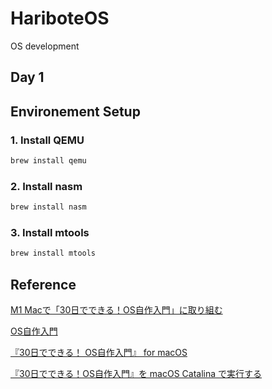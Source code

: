 # HariboteOS
OS development

## Day 1



## Environement Setup
### 1. Install QEMU
```bash
brew install qemu
```

### 2. Install nasm
```bash
brew install nasm
```

### 3. Install mtools
```bash
brew install mtools
```

## Reference
[M1 Macで「30日でできる！OS自作入門」に取り組む](https://zenn.dev/chorkaichan/scraps/28567f1358495b)


[OS自作入門](https://nomad.office-aship.info/category/os%e8%87%aa%e4%bd%9c%e5%85%a5%e9%96%80/)

[『30日でできる！ OS自作入門』 for macOS](https://github.com/tatsumack/30nichideosjisaku)

[『30日でできる！OS自作入門』を macOS Catalina で実行する](https://qiita.com/noanoa07/items/8828c37c2e286522c7ee)
